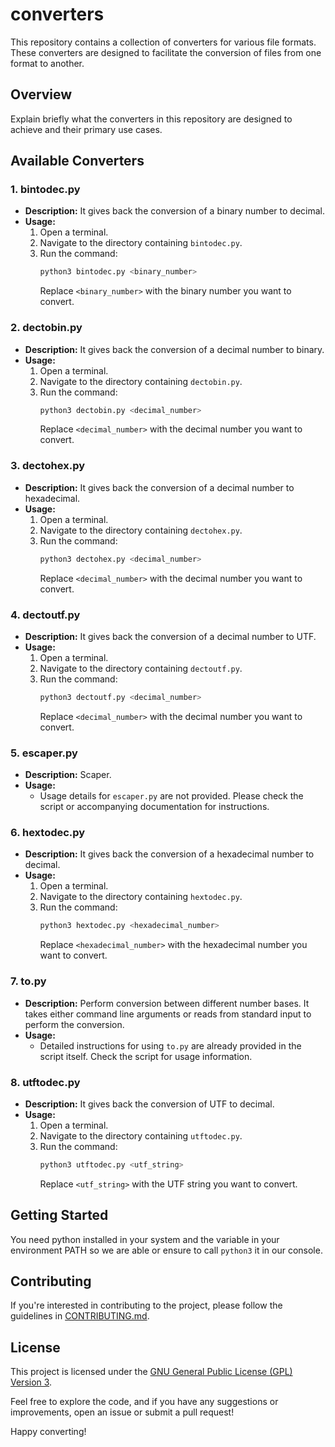 # converters

This repository contains a collection of converters for various file formats. These converters are designed to facilitate the conversion of files from one format to another.

## Overview

Explain briefly what the converters in this repository are designed to achieve and their primary use cases.

## Available Converters

### 1. bintodec.py

- **Description:** It gives back the conversion of a binary number to decimal.
- **Usage:**
  1. Open a terminal.
  2. Navigate to the directory containing `bintodec.py`.
  3. Run the command:
     ```bash
     python3 bintodec.py <binary_number>
     ```
     Replace `<binary_number>` with the binary number you want to convert.

### 2. dectobin.py

- **Description:** It gives back the conversion of a decimal number to binary.
- **Usage:**
  1. Open a terminal.
  2. Navigate to the directory containing `dectobin.py`.
  3. Run the command:
     ```bash
     python3 dectobin.py <decimal_number>
     ```
     Replace `<decimal_number>` with the decimal number you want to convert.

### 3. dectohex.py

- **Description:** It gives back the conversion of a decimal number to hexadecimal.
- **Usage:**
  1. Open a terminal.
  2. Navigate to the directory containing `dectohex.py`.
  3. Run the command:
     ```bash
     python3 dectohex.py <decimal_number>
     ```
     Replace `<decimal_number>` with the decimal number you want to convert.

### 4. dectoutf.py

- **Description:** It gives back the conversion of a decimal number to UTF.
- **Usage:**
  1. Open a terminal.
  2. Navigate to the directory containing `dectoutf.py`.
  3. Run the command:
     ```bash
     python3 dectoutf.py <decimal_number>
     ```
     Replace `<decimal_number>` with the decimal number you want to convert.

### 5. escaper.py

- **Description:** Scaper.
- **Usage:**
  - Usage details for `escaper.py` are not provided. Please check the script or accompanying documentation for instructions.

### 6. hextodec.py

- **Description:** It gives back the conversion of a hexadecimal number to decimal.
- **Usage:**
  1. Open a terminal.
  2. Navigate to the directory containing `hextodec.py`.
  3. Run the command:
     ```bash
     python3 hextodec.py <hexadecimal_number>
     ```
     Replace `<hexadecimal_number>` with the hexadecimal number you want to convert.

### 7. to.py

- **Description:** Perform conversion between different number bases. It takes either command line arguments or reads from standard input to perform the conversion.
- **Usage:**
  - Detailed instructions for using `to.py` are already provided in the script itself. Check the script for usage information.

### 8. utftodec.py

- **Description:** It gives back the conversion of UTF to decimal.
- **Usage:**
  1. Open a terminal.
  2. Navigate to the directory containing `utftodec.py`.
  3. Run the command:
     ```bash
     python3 utftodec.py <utf_string>
     ```
     Replace `<utf_string>` with the UTF string you want to convert.

## Getting Started

You need python installed in your system and the variable in your environment PATH so we are able or ensure to call ```python3``` it in our console.

## Contributing

If you're interested in contributing to the project, please follow the guidelines in [CONTRIBUTING.md](./CONTRIBUTING.md).

## License

This project is licensed under the [GNU General Public License (GPL) Version 3](./LICENSE.md).


Feel free to explore the code, and if you have any suggestions or improvements, open an issue or submit a pull request!

Happy converting!

